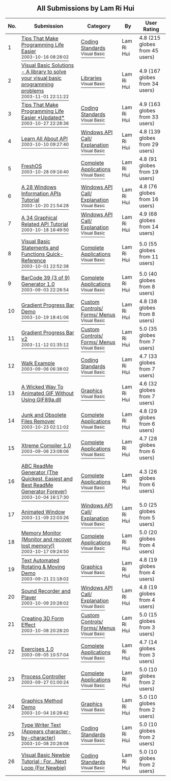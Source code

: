 ﻿<div align="center">

## All Submissions by Lam Ri Hui

</div>

No.  | Submission | Category | By   | User Rating
---- | ---------- | -------- | ---- | -----------
1 | [Tips That Make Programming Life Easier<br /><sup>2003-10-16 08:28:02</sup>](https://github.com/Planet-Source-Code/lam-ri-hui-tips-that-make-programming-life-easier__1-49259) | [Coding Standards<br /><sup>Visual Basic</sup>](../ByCategory/coding-standards__1-43.md) | Lam Ri Hui | 4.8 (215 globes from 45 users)
2 | [Visual Basic Solutions \- A library to solve your visual basic programming problems<br /><sup>2003-11-01 22:11:22</sup>](https://github.com/Planet-Source-Code/lam-ri-hui-visual-basic-solutions-a-library-to-solve-your-visual-basic-programming-problem__1-49599) | [Libraries<br /><sup>Visual Basic</sup>](../ByCategory/libraries__1-49.md) | Lam Ri Hui | 4.9 (167 globes from 34 users)
3 | [Tips That Make Programming Life Easier \*Updated\*<br /><sup>2003-10-27 22:28:36</sup>](https://github.com/Planet-Source-Code/lam-ri-hui-tips-that-make-programming-life-easier-updated__1-49570) | [Coding Standards<br /><sup>Visual Basic</sup>](../ByCategory/coding-standards__1-43.md) | Lam Ri Hui | 4.9 (163 globes from 33 users)
4 | [Learn All About API<br /><sup>2003-10-10 09:27:40</sup>](https://github.com/Planet-Source-Code/lam-ri-hui-learn-all-about-api__1-49037) | [Windows API Call/ Explanation<br /><sup>Visual Basic</sup>](../ByCategory/windows-api-call-explanation__1-39.md) | Lam Ri Hui | 4.8 (139 globes from 29 users)
5 | [FreshOS<br /><sup>2003-10-28 09:16:40</sup>](https://github.com/Planet-Source-Code/lam-ri-hui-freshos__1-49569) | [Complete Applications<br /><sup>Visual Basic</sup>](../ByCategory/complete-applications__1-27.md) | Lam Ri Hui | 4.8 (91 globes from 19 users)
6 | [A 28 Windows Information APIs Tutorial<br /><sup>2003-10-20 21:54:28</sup>](https://github.com/Planet-Source-Code/lam-ri-hui-a-28-windows-information-apis-tutorial__1-49360) | [Windows API Call/ Explanation<br /><sup>Visual Basic</sup>](../ByCategory/windows-api-call-explanation__1-39.md) | Lam Ri Hui | 4.8 (76 globes from 16 users)
7 | [A 34 Graphical Related API Tutorial<br /><sup>2003-10-18 16:49:50</sup>](https://github.com/Planet-Source-Code/lam-ri-hui-a-34-graphical-related-api-tutorial__1-49316) | [Windows API Call/ Explanation<br /><sup>Visual Basic</sup>](../ByCategory/windows-api-call-explanation__1-39.md) | Lam Ri Hui | 4.9 (68 globes from 14 users)
8 | [Visual Basic Statements and Functions Quick\-Reference<br /><sup>2003-10-01 22:52:38</sup>](https://github.com/Planet-Source-Code/lam-ri-hui-visual-basic-statements-and-functions-quick-reference__1-48964) | [Complete Applications<br /><sup>Visual Basic</sup>](../ByCategory/complete-applications__1-27.md) | Lam Ri Hui | 5.0 (55 globes from 11 users)
9 | [BarCode 39 \(3 of 9\) Generator 1\.0<br /><sup>2003-09-03 22:28:54</sup>](https://github.com/Planet-Source-Code/lam-ri-hui-barcode-39-3-of-9-generator-1-0__1-48268) | [Complete Applications<br /><sup>Visual Basic</sup>](../ByCategory/complete-applications__1-27.md) | Lam Ri Hui | 5.0 (40 globes from 8 users)
10 | [Gradient Progress Bar Demo<br /><sup>2003-10-19 18:41:06</sup>](https://github.com/Planet-Source-Code/lam-ri-hui-gradient-progress-bar-demo__1-49346) | [Custom Controls/ Forms/  Menus<br /><sup>Visual Basic</sup>](../ByCategory/custom-controls-forms-menus__1-4.md) | Lam Ri Hui | 4.8 (38 globes from 8 users)
11 | [Gradient Progress Bar v2<br /><sup>2003-11-12 01:35:12</sup>](https://github.com/Planet-Source-Code/lam-ri-hui-gradient-progress-bar-v2__1-49845) | [Custom Controls/ Forms/  Menus<br /><sup>Visual Basic</sup>](../ByCategory/custom-controls-forms-menus__1-4.md) | Lam Ri Hui | 5.0 (35 globes from 7 users)
12 | [Walk Example<br /><sup>2003-09-06 06:38:02</sup>](https://github.com/Planet-Source-Code/lam-ri-hui-walk-example__1-48303) | [Coding Standards<br /><sup>Visual Basic</sup>](../ByCategory/coding-standards__1-43.md) | Lam Ri Hui | 4.7 (33 globes from 7 users)
13 | [A Wicked Way To Animated GIF Without Using GIF89a\.dll<br />](https://github.com/Planet-Source-Code/lam-ri-hui-a-wicked-way-to-animated-gif-without-using-gif89a-dll__1-48524) | [Graphics<br /><sup>Visual Basic</sup>](../ByCategory/graphics__1-46.md) | Lam Ri Hui | 4.6 (32 globes from 7 users)
14 | [Junk and Obsolete Files Remover<br /><sup>2003-10-23 02:11:02</sup>](https://github.com/Planet-Source-Code/lam-ri-hui-junk-and-obsolete-files-remover__1-49403) | [Complete Applications<br /><sup>Visual Basic</sup>](../ByCategory/complete-applications__1-27.md) | Lam Ri Hui | 4.8 (29 globes from 6 users)
15 | [Xtreme Compiler 1\.0<br /><sup>2003-09-06 23:08:06</sup>](https://github.com/Planet-Source-Code/lam-ri-hui-xtreme-compiler-1-0__1-48331) | [Complete Applications<br /><sup>Visual Basic</sup>](../ByCategory/complete-applications__1-27.md) | Lam Ri Hui | 4.7 (28 globes from 6 users)
16 | [ABC ReadMe Generator \(The Quickest, Easiest and Best ReadMe Generator Forever\)<br /><sup>2003-10-04 16:17:30</sup>](https://github.com/Planet-Source-Code/lam-ri-hui-abc-readme-generator-the-quickest-easiest-and-best-readme-generator-forever__1-49038) | [Complete Applications<br /><sup>Visual Basic</sup>](../ByCategory/complete-applications__1-27.md) | Lam Ri Hui | 4.3 (26 globes from 6 users)
17 | [Animated Window<br /><sup>2003-11-09 22:03:26</sup>](https://github.com/Planet-Source-Code/lam-ri-hui-animated-window__1-49792) | [Windows API Call/ Explanation<br /><sup>Visual Basic</sup>](../ByCategory/windows-api-call-explanation__1-39.md) | Lam Ri Hui | 5.0 (25 globes from 5 users)
18 | [Memory Monitor \(Monitor and recover lost memory\!\)<br /><sup>2003-10-17 09:24:50</sup>](https://github.com/Planet-Source-Code/lam-ri-hui-memory-monitor-monitor-and-recover-lost-memory__1-49222) | [Complete Applications<br /><sup>Visual Basic</sup>](../ByCategory/complete-applications__1-27.md) | Lam Ri Hui | 5.0 (20 globes from 4 users)
19 | [Text Automated Rotating & Moving Demo<br /><sup>2003-09-21 21:18:02</sup>](https://github.com/Planet-Source-Code/lam-ri-hui-text-automated-rotating-moving-demo__1-48707) | [Graphics<br /><sup>Visual Basic</sup>](../ByCategory/graphics__1-46.md) | Lam Ri Hui | 4.8 (19 globes from 4 users)
20 | [Sound Recorder and Player<br /><sup>2003-10-09 20:28:02</sup>](https://github.com/Planet-Source-Code/lam-ri-hui-sound-recorder-and-player__1-49125) | [Windows API Call/ Explanation<br /><sup>Visual Basic</sup>](../ByCategory/windows-api-call-explanation__1-39.md) | Lam Ri Hui | 4.8 (19 globes from 4 users)
21 | [Creating 3D Form Effect<br /><sup>2003-10-08 20:28:20</sup>](https://github.com/Planet-Source-Code/lam-ri-hui-creating-3d-form-effect__1-49099) | [Custom Controls/ Forms/  Menus<br /><sup>Visual Basic</sup>](../ByCategory/custom-controls-forms-menus__1-4.md) | Lam Ri Hui | 5.0 (15 globes from 3 users)
22 | [Exercises 1\.0<br /><sup>2003-09-05 10:57:04</sup>](https://github.com/Planet-Source-Code/lam-ri-hui-exercises-1-0__1-48284) | [Complete Applications<br /><sup>Visual Basic</sup>](../ByCategory/complete-applications__1-27.md) | Lam Ri Hui | 4.7 (14 globes from 3 users)
23 | [Process Controller<br /><sup>2003-09-27 01:00:24</sup>](https://github.com/Planet-Source-Code/lam-ri-hui-process-controller__1-48806) | [Complete Applications<br /><sup>Visual Basic</sup>](../ByCategory/complete-applications__1-27.md) | Lam Ri Hui | 5.0 (10 globes from 2 users)
24 | [Graphics Method Demo<br /><sup>2003-10-04 16:28:42</sup>](https://github.com/Planet-Source-Code/lam-ri-hui-graphics-method-demo__1-48888) | [Graphics<br /><sup>Visual Basic</sup>](../ByCategory/graphics__1-46.md) | Lam Ri Hui | 5.0 (10 globes from 2 users)
25 | [Type Writer Text \(Appears character\-by\-character\)<br /><sup>2003-10-08 20:28:08</sup>](https://github.com/Planet-Source-Code/lam-ri-hui-type-writer-text-appears-character-by-character__1-49098) | [Coding Standards<br /><sup>Visual Basic</sup>](../ByCategory/coding-standards__1-43.md) | Lam Ri Hui | 5.0 (10 globes from 2 users)
26 | [Visual Basic Newbie Tutorial : For\.\.\.Next Loop \(For Newbie\)<br />](https://github.com/Planet-Source-Code/lam-ri-hui-visual-basic-newbie-tutorial-for-next-loop-for-newbie__1-49364) | [Coding Standards<br /><sup>Visual Basic</sup>](../ByCategory/coding-standards__1-43.md) | Lam Ri Hui | 5.0 (10 globes from 2 users)

